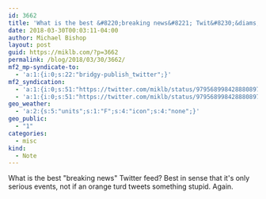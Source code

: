 ```yaml
---
id: 3662
title: 'What is the best &#8220;breaking news&#8221; Twit&#8230;&diams;'
date: 2018-03-30T00:03:11-04:00
author: Michael Bishop
layout: post
guid: https://miklb.com/?p=3662
permalink: /blog/2018/03/30/3662/
mf2_mp-syndicate-to:
  - 'a:1:{i:0;s:22:"bridgy-publish_twitter";}'
mf2_syndication:
  - 'a:1:{i:0;s:51:"https://twitter.com/miklb/status/979568998428880897";}'
  - 'a:1:{i:0;s:51:"https://twitter.com/miklb/status/979568998428880897";}'
geo_weather:
  - 'a:2:{s:5:"units";s:1:"F";s:4:"icon";s:4:"none";}'
geo_public:
  - "1"
categories:
  - misc
kind:
  - Note
---
```

What is the best "breaking news" Twitter feed? Best in sense that it's only serious events, not if an orange turd tweets something stupid. Again.
